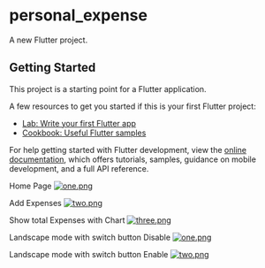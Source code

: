 # personal_expense

A new Flutter project.

## Getting Started

This project is a starting point for a Flutter application.

A few resources to get you started if this is your first Flutter project:

- [Lab: Write your first Flutter app](https://docs.flutter.dev/get-started/codelab)
- [Cookbook: Useful Flutter samples](https://docs.flutter.dev/cookbook)

For help getting started with Flutter development, view the
[online documentation](https://docs.flutter.dev/), which offers tutorials,
samples, guidance on mobile development, and a full API reference.

Home Page [![one.png](https://i.postimg.cc/brtGvVJ9/one.png)](https://postimg.cc/xN9jxRLX)

Add Expenses [![two.png](https://i.postimg.cc/wxZbMwFy/two.png)](https://postimg.cc/ThjcHqzf)

Show total Expenses with Chart [![three.png](https://i.postimg.cc/8kj0T2dg/three.png)](https://postimg.cc/23NwwXX0)

Landscape mode with switch button Disable [![one.png](https://i.postimg.cc/sgrCTgTr/one.png)](https://postimg.cc/TpCswf87)

Landscape mode with switch button Enable [![two.png](https://i.postimg.cc/bw9cWf52/two.png)](https://postimg.cc/75hWJdwx)



